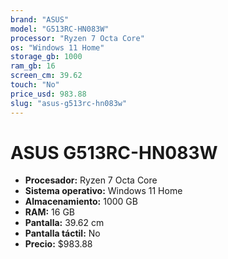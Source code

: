 ```yaml
---
brand: "ASUS"
model: "G513RC-HN083W"
processor: "Ryzen 7 Octa Core"
os: "Windows 11 Home"
storage_gb: 1000
ram_gb: 16
screen_cm: 39.62
touch: "No"
price_usd: 983.88
slug: "asus-g513rc-hn083w"
---
```


# ASUS G513RC-HN083W

- **Procesador:** Ryzen 7 Octa Core
- **Sistema operativo:** Windows 11 Home
- **Almacenamiento:** 1000 GB
- **RAM:** 16 GB
- **Pantalla:** 39.62 cm
- **Pantalla táctil:** No
- **Precio:** $983.88
